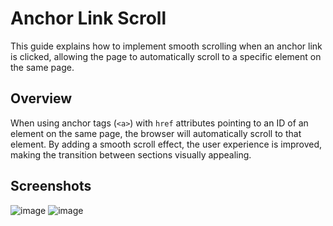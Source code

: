 # Anchor Link Scroll

This guide explains how to implement smooth scrolling when an anchor link is clicked, allowing the page to automatically scroll to a specific element on the same page.

## Overview

When using anchor tags (`<a>`) with `href` attributes pointing to an ID of an element on the same page, the browser will automatically scroll to that element. By adding a smooth scroll effect, the user experience is improved, making the transition between sections visually appealing.

## Screenshots

![image](https://github.com/user-attachments/assets/4c525c8f-9754-4770-9e21-3703186b0e88)
![image](https://github.com/user-attachments/assets/00354558-3b5d-4590-bb05-149e6e922fdb)



